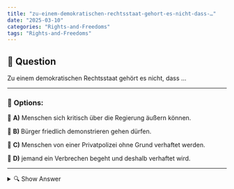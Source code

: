 ```yaml
---
title: "zu-einem-demokratischen-rechtsstaat-gehort-es-nicht-dass-…"
date: "2025-03-10"
categories: "Rights-and-Freedoms"
tags: "Rights-and-Freedoms"
---
```


## 📌 **Question**

Zu einem demokratischen Rechtsstaat gehört es nicht, dass …



---

### 📝 **Options:**

🔘 **A)** Menschen sich kritisch über die Regierung äußern können.

🔘 **B)** Bürger friedlich demonstrieren gehen dürfen.

🔘 **C)** Menschen von einer Privatpolizei ohne Grund verhaftet werden.

🔘 **D)** jemand ein Verbrechen begeht und deshalb verhaftet wird.

---

<details>
  <summary>🔍 Show Answer</summary>

  <p>
💡  <b>Correct Answer:</b>  c
  </p>
  <p>
    📖<b>Explanation:</b>
    A demokratischer Rechtsstaat basiert auf der Herrschaft des Rechts und dem Schutz der Grundrechte. Bürger haben das Recht, die Regierung kritisch zu äußern und friedlich zu demonstrieren. Die staatlichen Institutionen müssen transparent und rechenschaftspflichtig sein. Willkürliche Maßnahmen, wie die Verhaftung durch eine Privatpolizei ohne begründeten Verdacht, sind unzulässig. Nur bei tatsächlichen Straftaten dürfen Personen rechtmäßig festgenommen werden. Dieses Verständnis hilft zu erkennen, welche Merkmale nicht zu einem demokratischen Rechtsstaat gehören.
  </p>
</details>
